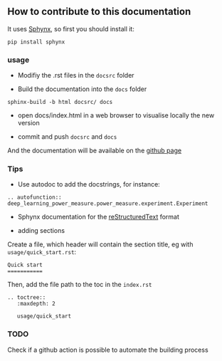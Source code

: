 ## How to contribute to this documentation

It uses [Sphynx](https://www.sphinx-doc.org/en/master/), so first you should install it:

```
pip install sphynx
```

### usage

- Modifiy the .rst files in the `docsrc` folder

- Build the documentation into the `docs` folder
```
sphinx-build -b html docsrc/ docs
```
- open docs/index.html in a web browser to visualise locally the new version

- commit and push `docsrc` and `docs`


And the documentation will be available on the [github page](https://greenai-uppa.github.io/IAPowerMeter/)

### Tips

- Use autodoc to add the docstrings, for instance:
```
.. autofunction:: deep_learning_power_measure.power_measure.experiment.Experiment
```

- Sphynx documentation for the [reStructuredText](https://www.sphinx-doc.org/en/master/usage/restructuredtext/index.html) format

- adding sections

Create a file, which header will contain the section title, eg with `usage/quick_start.rst`:
```
Quick start
===========
```
Then, add the file path to the toc in the `index.rst`
```
.. toctree::
   :maxdepth: 2

   usage/quick_start
```

### TODO 

Check if a github action is possible to automate the building process
